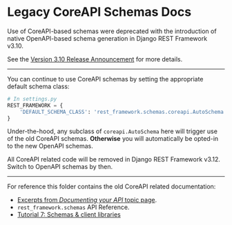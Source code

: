 # Legacy CoreAPI Schemas Docs

Use of CoreAPI-based schemas were deprecated with the introduction of native OpenAPI-based schema generation in Django REST Framework v3.10.

See the [Version 3.10 Release Announcement](/community/3.10-announcement.md) for more details.

----

You can continue to use CoreAPI schemas by setting the appropriate default schema class:

```python
# In settings.py
REST_FRAMEWORK = {
    'DEFAULT_SCHEMA_CLASS': 'rest_framework.schemas.coreapi.AutoSchema',
}
```

Under-the-hood, any subclass of `coreapi.AutoSchema` here will trigger use of the old CoreAPI schemas.
**Otherwise** you will automatically be opted-in to the new OpenAPI schemas.

All CoreAPI related code will be removed in Django REST Framework v3.12. Switch to OpenAPI schemas by then.

----

For reference this folder contains the old CoreAPI related documentation:

* [Excerpts from _Documenting your API_ topic page](/coreapi/from-documenting-your-api.md).
* `rest_framework.schemas` API Reference.
* [Tutorial 7: Schemas & client libraries](/coreapi/7-schemas-and-client-libraries.md)
